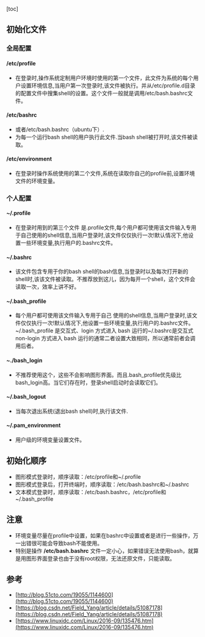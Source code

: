 [toc]
## 初始化文件 ##
### 全局配置 ###
#### /etc/profile ####
- 在登录时,操作系统定制用户环境时使用的第一个文件，此文件为系统的每个用户设置环境信息,当用户第一次登录时,该文件被执行。并从/etc/profile.d目录的配置文件中搜集shell的设置。这个文件一般就是调用/etc/bash.bashrc文件。


#### /etc/bashrc ####
- 或者/etc/bash.bashrc（ubuntu下）.
- 为每一个运行bash shell的用户执行此文件.当bash shell被打开时,该文件被读取。


#### /etc/environment ####
- 在登录时操作系统使用的第二个文件,系统在读取你自己的profile前,设置环境文件的环境变量。


### 个人配置 ###
#### ~/.profile ####
- 在登录时用到的第三个文件 是.profile文件,每个用户都可使用该文件输入专用于自己使用的shell信息,当用户登录时,该文件仅仅执行一次!默认情况下,他设置一些环境变量,执行用户的.bashrc文件。

#### ~/.bashrc ####
- 该文件包含专用于你的bash shell的bash信息,当登录时以及每次打开新的shell时,该该文件被读取。不推荐放到这儿，因为每开一个shell，这个文件会读取一次，效率上讲不好。

#### ~/.bash_profile ####
- 每个用户都可使用该文件输入专用于自己 使用的shell信息,当用户登录时,该文件仅仅执行一次!默认情况下,他设置一些环境变量,执行用户的.bashrc文件。~/.bash_profile 是交互式、login 方式进入 bash 运行的~/.bashrc是交互式 non-login 方式进入 bash 运行的通常二者设置大致相同，所以通常前者会调用后者。

#### ~./bash_login ####
- 不推荐使用这个，这些不会影响图形界面。而且.bash_profile优先级比bash_login高。当它们存在时，登录shell启动时会读取它们。

#### ~/.bash_logout ####
- 当每次退出系统(退出bash shell)时,执行该文件.


#### ~/.pam_environment ####
- 用户级的环境变量设置文件。

## 初始化顺序 ##
- 图形模式登录时，顺序读取：/etc/profile和~/.profile 
- 图形模式登录后，打开终端时，顺序读取：/etc/bash.bashrc和~/.bashrc 
- 文本模式登录时，顺序读取：/etc/bash.bashrc，/etc/profile和~/.bash_profile

## 注意 ##
- 环境变量尽量在profile中设置，如果在bashrc中设置或者是进行一些操作，万一出错很可能会导致bash不能使用。
- 特别是操作 **/etc/bash.bashrc** 文件一定小心，如果错误无法使用bash，就算是用图形界面登录也由于没有root权限，无法还原文件，只能读取。

## 参考 ##
- [http://blog.51cto.com/19055/1144600](http://blog.51cto.com/19055/1144600)
- [https://blog.csdn.net/Field_Yang/article/details/51087178](https://blog.csdn.net/Field_Yang/article/details/51087178)
- [https://www.linuxidc.com/Linux/2016-09/135476.htm](https://www.linuxidc.com/Linux/2016-09/135476.htm) 